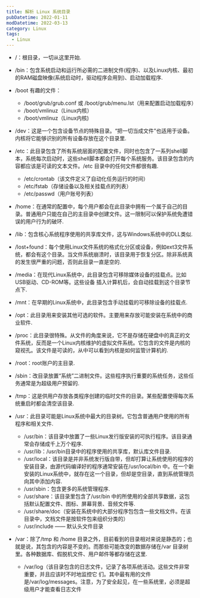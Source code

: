 ```yaml
---
title: 解析 Linux 系统目录
pubDatetime: 2022-01-11
modDatetime: 2022-03-13
category: Linux
tags:
  - Linux
---
```


- /：根目录，一切从这里开始.

- /bin：包含系统启动和运行所必需的二进制文件(程序)、以及Linux内核、最初的RAM磁盘映像(系统启动时，驱动程序会用到)、启动加载程序.

- /boot 有趣的文件：

  - /boot/grub/grub.conf 或 /boot/grub/menu.lst（用来配置启动加载程序）
  - /boot/vmlinuz（Linux内核）
  - /boot/vmlinuz（Linux内核)

- /dev：这是一个包含设备节点的特殊目录。“把一切当成文件”也适用于设备。内核将它能够识别的所有设备存放在这个目录里.

- /etc：此目录包含了所有系统层面的配置文件，同时也包含了一系列shell脚本，系统每次启动时，这些shell脚本都会打开每个系统服务。该目录包含的内容都应该是可读的文本文件。/etc 目录中的任何文件都很有趣.

  - /etc/crontab（该文件定义了自动化任务运行的时间）
  - /etc/fstab（存储设备以及相关挂载点的列表）
  - /etc/passwd（用户账号列表）

- /home：在通常的配置中，每个用户都会在此目录中拥有一个属于自己的目录。普通用户只能在自己的主目录中创建文件。这一限制可以保护系统免遭错误的用户行为的破环.

- /lib：包含核心系统程序使用的共享库文件，这与Windows系统中的DLL类似.

- /lost+found：每个使用Linux文件系统的格式化分区或设备，例如ext3文件系统，都会有这个目录。当文件系统崩溃时，该目录用于恢复分区。除非系统真的发生很严重的问题，否则此目录一直是空的.

- /media：在现代Linux系统中，此目录包含可移除媒体设备的挂载点。比如USB驱动、CD-ROM等。这些设备
  插入计算机后，会自动挂载到这个目录节点下.

- /mnt：在早期的Linux系统中，此目录包含手动挂载的可移除设备的挂载点.

- /opt：此目录用来安装其他可选的软件。主要用来存放可能安装在系统中的商业软件.

- /proc：此目录很特殊。从文件的角度来说，它不是存储在硬盘中的真正的文件系统，反而是一个Linux内核维护的虚拟文件系统。它包含的文件是内核的窥视孔。该文件是可读的，从中可以看到内核是如何监管计算机的.

- /root：root账户的主目录.

- /sbin：改目录放置“系统”二进制文件。这些程序执行重要的系统任务，这些任务通常是为超级用户预留的.

- /tmp：这是供用户存放各类程序创建的临时文件的目录。某些配置使得每次系统重启时都会清空该目录.

- /usr：此目录可能是Linux系统中最大的目录树。它包含普通用户使用的所有程序和相关文件.

  - /usr/bin：该目录中放置了一些Linux发行版安装的可执行程序。该目录通常会存储成千上万个程序.
  - /usr/lib：/usr/bin目录中的程序使用的共享库，默认库文件目录.
  - /usr/local：该目录是并非系统发行版自带，但却打算让系统使用的程序的安装目录，由源代码编译好的程序通常安装在/usr/local/bin 中。在一个新安装的Linux系统中，就存在这一个目录，但却是空目录，直到系统管理员向其中添加内容.
  - /usr/sbin：包含更多的系统管理程序.
  - /usr/share：该目录里包含了/usr/bin 中的所使用的全部共享数据，这包括默认配置文件、图标、屏幕背景、音频文件等.
  - /usr/share/doc（安装在系统中的大部分程序包包含一些文档文件。在该目录中，文档文件是按软件包来组织分类的）
  - /usr/include —— 默认头文件目录

- /var：除了/tmp 和 /home 目录之外，目前看到的目录相对来说是静态的；也就是说，其包含的内容是不变的。而那些可能改变的数据存储在/var 目录树里。各种数据库、假脱机文件、用户邮件等都存储在这里.
  - /var/log（该目录包含的日志文件，记录了各项系统活动。这些文件非常重要，并且应该时不时地监控它
    们。其中最有用的文件是/var/log/messages。注意，为了安全起见，在一些系统里，必须是超级用户才能查看日志文件
